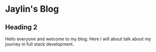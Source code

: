# Jaylin's Blog

## Heading 2

Hello everyone and *welcome* to my blog.
Here I will about talk about my  journey in full stack development.